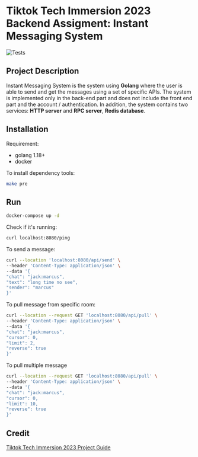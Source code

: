 # Tiktok Tech Immersion 2023 Backend Assigment: Instant Messaging System

![Tests](https://github.com/TikTokTechImmersion/assignment_demo_2023/actions/workflows/test.yml/badge.svg)

## Project Description
Instant Messaging System is the system using **Golang** where the user is able to send and get the messages using a set of specific APIs. 
The system is implemented only in the back-end part and does not include the front end part and the account / authentication. 
In addition, the system contains two services: **HTTP server** and **RPC server**, **Redis database**.

## Installation

Requirement:

- golang 1.18+
- docker

To install dependency tools:

```` bash
make pre
````

## Run

````bash
docker-compose up -d
````

Check if it's running:

````bash
curl localhost:8080/ping
````
To send a message:
```` bash
curl --location 'localhost:8080/api/send' \
--header 'Content-Type: application/json' \
--data '{
"chat": "jack:marcus",
"text": "long time no see",
"sender": "marcus"
}'
````

To pull message from specific room:
````bash
curl --location --request GET 'localhost:8080/api/pull' \
--header 'Content-Type: application/json' \
--data '{
"chat": "jack:marcus",
"cursor": 0,
"limit": 2,
"reverse": true
}'
````

To pull multiple message
````bash
curl --location --request GET 'localhost:8080/api/pull' \
--header 'Content-Type: application/json' \
--data '{
"chat": "jack:marcus",
"cursor": 0,
"limit": 10,
"reverse": true
}'
````
## Credit
[Tiktok Tech Immersion 2023 Project Guide](https://o386706e92.larksuite.com/docx/QE9qdhCmsoiieAx6gWEuRxvWsRc)
